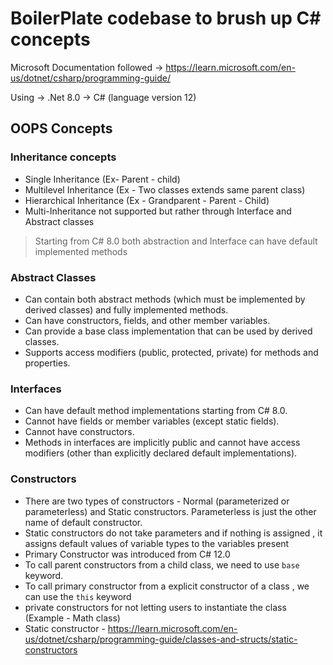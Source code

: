 ﻿# BoilerPlate codebase to brush up C# concepts

Microsoft Documentation followed -> https://learn.microsoft.com/en-us/dotnet/csharp/programming-guide/

Using -> .Net 8.0 -> C# (language version 12)


## OOPS Concepts

### Inheritance concepts

* Single Inheritance (Ex- Parent - child)
* Multilevel Inheritance (Ex - Two classes extends same parent class)
* Hierarchical Inheritance (Ex - Grandparent - Parent - Child)
* Multi-Inheritance not supported but rather through Interface and Abstract classes

> Starting from C# 8.0 both abstraction and Interface can have default implemented methods 


### Abstract Classes

* Can contain both abstract methods (which must be implemented by derived classes) and fully implemented methods.
* Can have constructors, fields, and other member variables.
* Can provide a base class implementation that can be used by derived classes.
* Supports access modifiers (public, protected, private) for methods and properties.

### Interfaces

* Can have default method implementations starting from C# 8.0.
* Cannot have fields or member variables (except static fields).
* Cannot have constructors.
* Methods in interfaces are implicitly public and cannot have access modifiers (other than explicitly declared default implementations).


### Constructors

* There are two types of constructors - Normal (parameterized or parameterless) and Static constructors. Parameterless is just the other
name of default constructor. 
* Static constructors do not take parameters and if nothing is assigned , it assigns default values of variable types to the variables present
* Primary Constructor was introduced from C# 12.0 
* To call parent constructors from a child class, we need to use `base` keyword.
* To call primary constructor from a explicit constructor of a class , we can use the `this` keyword
* private constructors for not letting users to instantiate the class (Example - Math class)
* Static constructor - https://learn.microsoft.com/en-us/dotnet/csharp/programming-guide/classes-and-structs/static-constructors